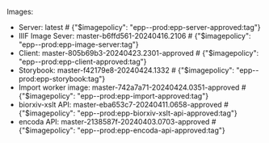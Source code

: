Images:
- Server: latest # {"$imagepolicy": "epp--prod:epp-server-approved:tag"}
- IIIF Image Sever: master-b6ffd561-20240416.2106 # {"$imagepolicy": "epp--prod:epp-image-server:tag"}
- Client: master-805b69b3-20240423.2301-approved # {"$imagepolicy": "epp--prod:epp-client-approved:tag"}
- Storybook: master-f42179e8-20240424.1332 # {"$imagepolicy": "epp--prod:epp-storybook:tag"}
- Import worker image: master-742a7a71-20240424.0351-approved # {"$imagepolicy": "epp--prod:epp-import-approved:tag"}
- biorxiv-xslt API: master-eba653c7-20240411.0658-approved # {"$imagepolicy": "epp--prod:epp-biorxiv-xslt-api-approved:tag"}
- encoda API: master-2138587f-20240403.0703-approved # {"$imagepolicy": "epp--prod:epp-encoda-api-approved:tag"}
